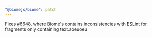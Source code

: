 ```yaml
---
"@biomejs/biome": patch
---
```


Fixes [#6648](https://github.com/biomejs/biome/issues/6648), where Biome's contains inconsistencies with ESLint for fragments only containing text.aoeuoeu
